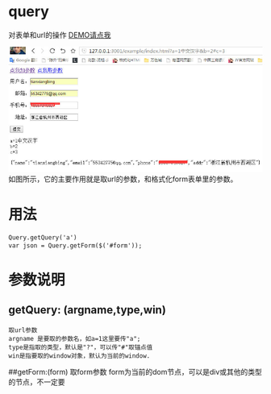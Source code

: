 # query
对表单和url的操作
[DEMO请点我](http://lovewebgames.com/jsmodule/query.html "query")

![](example/query.jpg)
如图所示，它的主要作用就是取url的参数，和格式化form表单里的参数。
# 用法

	Query.getQuery('a')
	var json = Query.getForm($('#form'));

# 参数说明
## getQuery: (argname,type,win)
	取url参数
	argname 是要取的参数名，如a=1这里要传"a";
	type是指取的类型，默认是"?"，可以传"#"取锚点值
	win是指要取的window对象，默认为当前的window.
##getForm:(form)
	取form参数
	form为当前的dom节点，可以是div或其他的类型的节点，不一定要<form>